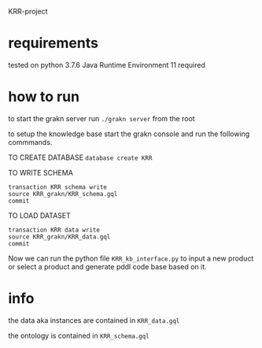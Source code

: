 KRR-project

# requirements
tested on python 3.7.6
Java Runtime Environment 11 required 


# how to run
to start the grakn server run `./grakn server` from the root

to setup the knowledge base start the grakn console and run the following commmands.

TO CREATE DATABASE
`database create KRR`


TO WRITE SCHEMA
```
transaction KRR schema write
source KRR_grakn/KRR_schema.gql
commit
```

TO LOAD DATASET
```
transaction KRR data write
source KRR_grakn/KRR_data.gql
commit
```



Now we can run the python file `KRR_kb_interface.py` to input a new product or select a product and generate pddl code base based on it.

# info
the data aka instances are contained in `KRR_data.gql`

the ontology is contained in `KRR_schema.gql`

 